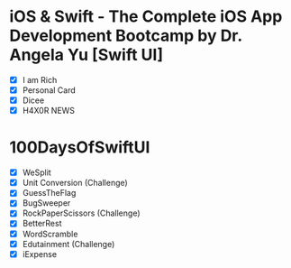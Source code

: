 # iOS & Swift - The Complete iOS App Development Bootcamp by Dr. Angela Yu [Swift UI]

- [x] I am Rich
- [x] Personal Card
- [x] Dicee
- [x] H4X0R NEWS

# 100DaysOfSwiftUI
- [x] WeSplit
- [x] Unit Conversion (Challenge)
- [x] GuessTheFlag
- [x] BugSweeper
- [x] RockPaperScissors (Challenge)
- [x] BetterRest
- [x] WordScramble
- [x] Edutainment (Challenge)
- [x] iExpense